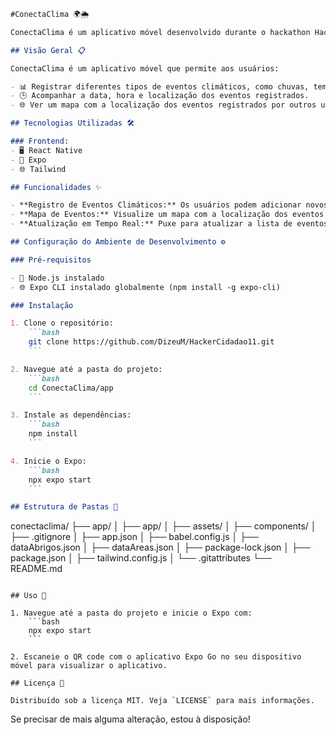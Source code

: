 ```markdown
#ConectaClima 🌍🌦️

ConectaClima é um aplicativo móvel desenvolvido durante o hackathon Hacker Cidadão. Ele permite que os usuários registrem e acompanhem eventos climáticos em suas regiões, promovendo a conscientização e a adaptação às mudanças climáticas.

## Visão Geral 📋

ConectaClima é um aplicativo móvel que permite aos usuários:

- 📊 Registrar diferentes tipos de eventos climáticos, como chuvas, tempestades e ondas de calor.
- 🕒 Acompanhar a data, hora e localização dos eventos registrados.
- 🌐 Ver um mapa com a localização dos eventos registrados por outros usuários.

## Tecnologias Utilizadas 🛠️

### Frontend:
- 🖥️ React Native
- 📱 Expo
- 🌐 Tailwind

## Funcionalidades ✨

- **Registro de Eventos Climáticos:** Os usuários podem adicionar novos eventos climáticos com detalhes como tipo de evento, intensidade, data/hora e localização.
- **Mapa de Eventos:** Visualize um mapa com a localização dos eventos climáticos registrados pelos usuários.
- **Atualização em Tempo Real:** Puxe para atualizar a lista de eventos climáticos.

## Configuração do Ambiente de Desenvolvimento ⚙️

### Pré-requisitos

- 🔄 Node.js instalado
- 🌐 Expo CLI instalado globalmente (npm install -g expo-cli)

### Instalação

1. Clone o repositório:
    ```bash
    git clone https://github.com/DizeuM/HackerCidadao11.git
    ```

2. Navegue até a pasta do projeto:
    ```bash
    cd ConectaClima/app
    ```

3. Instale as dependências:
    ```bash
    npm install
    ```

4. Inicie o Expo:
    ```bash
    npx expo start
    ```

## Estrutura de Pastas 📂

```
conectaclima/
├── app/
│   ├── app/
│   ├── assets/
│   ├── components/
│   ├── .gitignore
│   ├── app.json
│   ├── babel.config.js
│   ├── dataAbrigos.json
│   ├── dataAreas.json
│   ├── package-lock.json
│   ├── package.json
│   ├── tailwind.config.js
│   └── .gitattributes
└── README.md
```

## Uso 🚀

1. Navegue até a pasta do projeto e inicie o Expo com:
    ```bash
    npx expo start
    ```

2. Escaneie o QR code com o aplicativo Expo Go no seu dispositivo móvel para visualizar o aplicativo.

## Licença 📄

Distribuído sob a licença MIT. Veja `LICENSE` para mais informações.
```

Se precisar de mais alguma alteração, estou à disposição!
